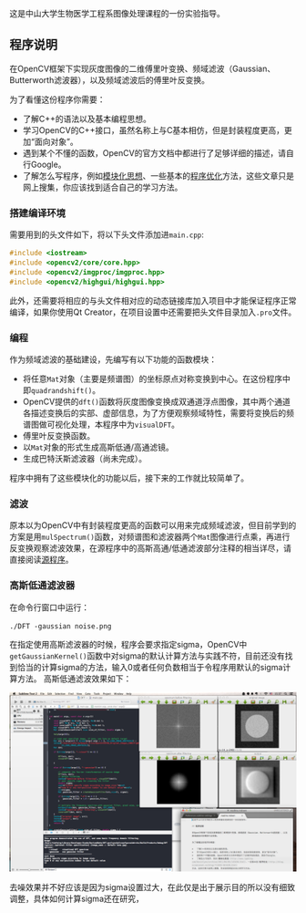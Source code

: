 这是中山大学生物医学工程系图像处理课程的一份实验指导。

## 程序说明

在OpenCV框架下实现灰度图像的二维傅里叶变换、频域滤波（Gaussian、Butterworth滤波器），以及频域滤波后的傅里叶反变换。

为了看懂这份程序你需要：

*   了解C++的语法以及基本编程思想。
*   学习OpenCV的C++接口，虽然名称上与C基本相仿，但是封装程度更高，更加“面向对象”。
*   遇到某个不懂的函数，OpenCV的官方文档中都进行了足够详细的描述，请自行Google。
*   了解怎么写程序，例如[模块化思想](http://www.cppblog.com/kevinlynx/archive/2011/04/05/143430.html)、一些基本的[程序优化](http://blog.sciencenet.cn/blog-711035-561620.html)方法，这些文章只是网上搜集，你应该找到适合自己的学习方法。

### 搭建编译环境

需要用到的头文件如下，将以下头文件添加进`main.cpp`:

~~~c++
#include <iostream>
#include <opencv2/core/core.hpp>
#include <opencv2/imgproc/imgproc.hpp>
#include <opencv2/highgui/highgui.hpp>
~~~

此外，还需要将相应的与头文件相对应的动态链接库加入项目中才能保证程序正常编译，如果你使用Qt Creator，在项目设置中还需要把头文件目录加入`.pro`文件。

### 编程

作为频域滤波的基础建设，先编写有以下功能的函数模块：

*   将任意`Mat`对象（主要是频谱图）的坐标原点对称变换到中心。在这份程序中即`quadrandshift()`。
*   OpenCV提供的`dft()`函数将灰度图像变换成双通道浮点图像，其中两个通道各描述变换后的实部、虚部信息，为了方便观察频域特性，需要将变换后的频谱图做可视化处理，本程序中为`visualDFT`。
*   傅里叶反变换函数。
*   以`Mat`对象的形式生成高斯低通/高通滤镜。
*   生成巴特沃斯滤波器（尚未完成）。

程序中拥有了这些模块化的功能以后，接下来的工作就比较简单了。

### 滤波

原本以为OpenCV中有封装程度更高的函数可以用来完成频域滤波，但目前学到的方案是用`mulSpectrum()`函数，对频谱图和滤波器两个`Mat`图像进行点乘，再进行反变换观察滤波效果，在源程序中的高斯高通/低通滤波部分注释的相当详尽，请直接阅读[源程序](https://github.com/kkcocogogo/2-D-fourier-transform/blob/master/main.cpp)。

### 高斯低通滤波器

在命令行窗口中运行：

`./DFT -gaussian noise.png`

在指定使用高斯滤波器的时候，程序会要求指定sigma，OpenCV中`getGaussianKernel()`函数中对sigma的默认计算方法与实践不符，目前还没有找到恰当的计算sigma的方法，输入0或者任何负数相当于令程序用默认的sigma计算方法。
高斯低通滤波效果如下：

![高斯低通滤波效果](gaussianFilterResult.png)

去噪效果并不好应该是因为sigma设置过大，在此仅是出于展示目的所以没有细致调整，具体如何计算sigma还在研究，